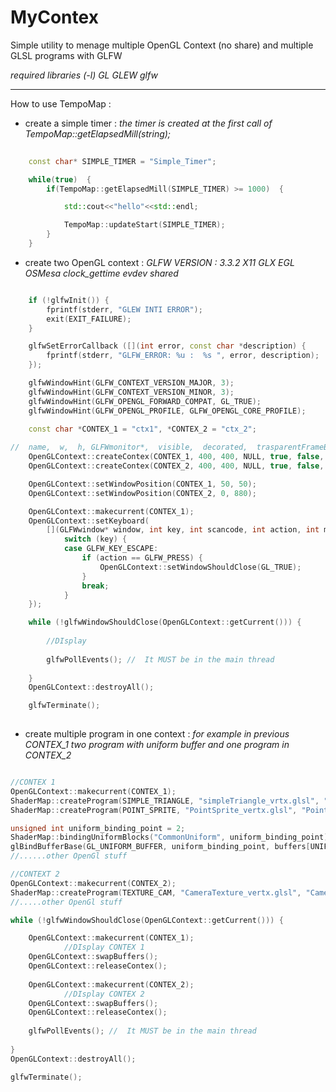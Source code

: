 # MyContex
Simple utility to menage multiple OpenGL Context (no share) and multiple GLSL programs with GLFW

*required libraries (-l) GL GLEW glfw*

-----------------------------------

How to use TempoMap : 

* create a simple timer : *the timer is created at the first call of TempoMap::getElapsedMill(string);*
 
```cpp
	
	const char* SIMPLE_TIMER = "Simple_Timer";

	while(true)  {
		if(TempoMap::getElapsedMill(SIMPLE_TIMER) >= 1000)  {

			std::cout<<"hello"<<std::endl;

			TempoMap::updateStart(SIMPLE_TIMER);
		}
	}

```

* create two OpenGL context : *GLFW VERSION : 3.3.2 X11 GLX EGL OSMesa clock_gettime evdev shared*

```cpp

	if (!glfwInit()) {
		fprintf(stderr, "GLEW INTI ERROR");
		exit(EXIT_FAILURE);
	}

	glfwSetErrorCallback ([](int error, const char *description) {
		fprintf(stderr, "GLFW_ERROR: %u :  %s ", error, description);
	});

	glfwWindowHint(GLFW_CONTEXT_VERSION_MAJOR, 3);
	glfwWindowHint(GLFW_CONTEXT_VERSION_MINOR, 3);
	glfwWindowHint(GLFW_OPENGL_FORWARD_COMPAT, GL_TRUE);
	glfwWindowHint(GLFW_OPENGL_PROFILE, GLFW_OPENGL_CORE_PROFILE);
	
	const char *CONTEX_1 = "ctx1", *CONTEX_2 = "ctx_2";

//  name,  w,  h, GLFWmonitor*,  visible,  decorated,  trasparentFrameBuffer) 
	OpenGLContext::createContex(CONTEX_1, 400, 400, NULL, true, false, true);
	OpenGLContext::createContex(CONTEX_2, 400, 400, NULL, true, false, true);

	OpenGLContext::setWindowPosition(CONTEX_1, 50, 50);
	OpenGLContext::setWindowPosition(CONTEX_2, 0, 880);

	OpenGLContext::makecurrent(CONTEX_1);
	OpenGLContext::setKeyboard(
		[](GLFWwindow* window, int key, int scancode, int action, int mods ){
			switch (key) {
			case GLFW_KEY_ESCAPE:
				if (action == GLFW_PRESS) {
					OpenGLContext::setWindowShouldClose(GL_TRUE);
				}
				break;
			}
	});

	while (!glfwWindowShouldClose(OpenGLContext::getCurrent())) {
		
		//DIsplay
		
		glfwPollEvents(); //  It MUST be in the main thread
		
	}
	OpenGLContext::destroyAll();

	glfwTerminate();
	
```

* create multiple program in one context : 
*for example in previous CONTEX_1 two program with uniform buffer and one program in CONTEX_2*

```cpp

//CONTEX 1
OpenGLContext::makecurrent(CONTEX_1);
ShaderMap::createProgram(SIMPLE_TRIANGLE, "simpleTriangle_vrtx.glsl", "simpleTriangle_frag.glsl");
ShaderMap::createProgram(POINT_SPRITE, "PointSprite_vertx.glsl", "PointSprite_frag.glsl");

unsigned int uniform_binding_point = 2;
ShaderMap::bindingUniformBlocks("CommonUniform", uniform_binding_point);
glBindBufferBase(GL_UNIFORM_BUFFER, uniform_binding_point, buffers[UNIFORM]);
//......other OpenGl stuff

//CONTEXT 2
OpenGLContext::makecurrent(CONTEX_2);
ShaderMap::createProgram(TEXTURE_CAM, "CameraTexture_vertx.glsl", "CameraTexture_frag.glsl");
//.....other OpenGl stuff

while (!glfwWindowShouldClose(OpenGLContext::getCurrent())) {

	OpenGLContext::makecurrent(CONTEX_1);
			//DIsplay CONTEX 1
	OpenGLContext::swapBuffers();
	OpenGLContext::releaseContex();
	
	OpenGLContext::makecurrent(CONTEX_2);
			//DIsplay CONTEX 2
	OpenGLContext::swapBuffers();
	OpenGLContext::releaseContex();
		
	glfwPollEvents(); //  It MUST be in the main thread
		
}
OpenGLContext::destroyAll();

glfwTerminate();


```